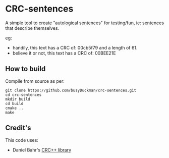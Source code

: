 # CRC-sentences
  
A simple tool to create "autological sentences" for testing/fun, ie: sentences that describe themselves.
  
  
eg:   
  - handily, this text has a CRC of: 00cb5f79 and a length of 61. 
  - believe it or not, this text has a CRC of: 00BEE21E



## How to build

Compile from source as per: 

    git clone https://github.com/busyDuckman/crc-sentences.git
    cd crc-sentences
    mkdir build
    cd build
    cmake .. 
    make

## Credit's
This code uses:
  - Daniel Bahr's [CRC++ library](https://github.com/d-bahr/CRCpp)
